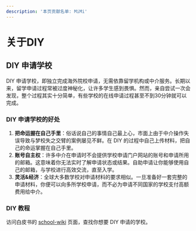 ```yaml
---
description: '本页贡献名单: MiMi'
---
```


# 关于DIY

## DIY 申请学校

DIY 申请学校，即独立完成海外院校申请，无需依靠留学机构或中介服务。长期以来，留学申请过程常被过度神秘化，让许多学生感到畏惧。然而，亲自尝试一次会发现，整个过程其实十分简单，有些学校的在线申请过程甚至不到30分钟就可以完成。

### DIY 申请学校的好处

1. **把命运握在自己手里**：俗话说自己的事情自己最上心，市面上由于中介操作失误导致与梦校失之交臂的案例屡见不鲜。在 DIY 的过程中自己上传材料，把自己的命运掌握在自己手里。
2. **账号自主权**：许多中介在申请时不会提供学校申请门户网站的账号和申请所用的邮箱。这意味着你无法实时了解申请状态或结果。自助申请让你能够使用自己的邮箱，与学校进行高效交流，直至入学。
3. **灵活&经济**：全球大多数学校对申请材料的要求相似。一旦准备好一套完整的申请材料，你便可以向多所学校申请，而不必为申请不同国家的学校支付高额费用给中介。

### DIY 教程

访问白皮书的 [school-wiki](school-wiki/ "mention") 页面，查找你想要 DIY 申请的学校。



